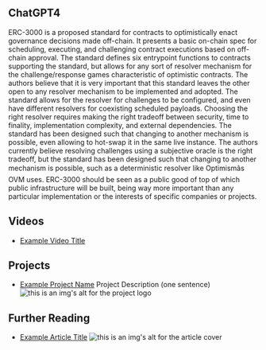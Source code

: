 ## ChatGPT4

ERC-3000 is a proposed standard for contracts to optimistically enact governance decisions made off-chain. It presents a basic on-chain spec for scheduling, executing, and challenging contract executions based on off-chain approval. The standard defines six entrypoint functions to contracts supporting the standard, but allows for any sort of resolver mechanism for the challenge/response games characteristic of optimistic contracts. The authors believe that it is very important that this standard leaves the other open to any resolver mechanism to be implemented and adopted. The standard allows for the resolver for challenges to be configured, and even have different resolvers for coexisting scheduled payloads. Choosing the right resolver requires making the right tradeoff between security, time to finality, implementation complexity, and external dependencies. The standard has been designed such that changing to another mechanism is possible, even allowing to hot-swap it in the same live instance. The authors currently believe resolving challenges using a subjective oracle is the right tradeoff, but the standard has been designed such that changing to another mechanism is possible, such as a deterministic resolver like Optimismâs OVM uses. ERC-3000 should be seen as a public good of top of which public infrastructure will be built, being way more important than any particular implementation or the interests of specific companies or projects.

## Videos

- [Example Video Title](https://www.youtube.com/watch?v=TDGq4aeevgY)

## Projects

- [Example Project Name](https://xxxx.xxx/xxxxx) Project Description (one sentence) ![this is an img's alt for the project logo](https://xxxx.xxx/project-logo.xxx)

## Further Reading

- [Example Article Title](https://xxxx.xxx/xxxxx) ![this is an img's alt for the article cover](https://xxxx.xxx/article-cover.xxx)
